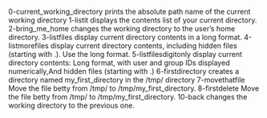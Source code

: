 0-current_working_directory prints the absolute path name of the current working directory
1-listit displays the contents list of your current directory.
2-bring_me_home changes the working directory to the user’s home directory.
3-listfiles display current directory contents in a long format.
4-listmorefiles display current directory contents, including hidden files (starting with .). Use the long format.
5-listfilesdigitonly display current directory contents: Long format, with user and group IDs displayed numerically,And hidden files (starting with .) 
6-firstdirectory creates a directory named my_first_directory in the /tmp/ directory
7-movethatfile Move the file betty from /tmp/ to /tmp/my_first_directory.
8-firstdelete Move the file betty from /tmp/ to /tmp/my_first_directory.
10-back changes the working directory to the previous one.
